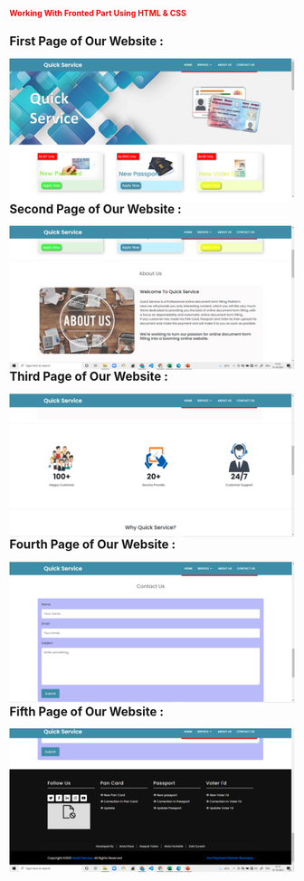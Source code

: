 <span style="color:red">**Working With Fronted Part Using HTML & CSS**</span>               
## First Page of Our Website :
<img src="Slide1.png"
     alt="output"
     style="float: left; margin-right: 10px;" />
     
## Second Page of Our Website :
<img src="Slide2.png"
     alt="output"
     style="float: left; margin-right: 10px;" />
## Third Page of Our Website :
<img src="Slide3.png"
     alt="output"
     style="float: left; margin-right: 10px;" />
## Fourth Page of Our Website :
<img src="Slide4.png"
     alt="output"
     style="float: left; margin-right: 10px;" />
## Fifth Page of Our Website :
<img src="Slide5.png"
     alt="output"
     style="float: left; margin-right: 10px;" />
